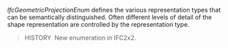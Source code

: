 _IfcGeometricProjectionEnum_ defines the various representation types that can be semantically distinguished. Often different levels of detail of the shape representation are controlled by the representation type.

> HISTORY&nbsp; New enumeration in IFC2x2.
